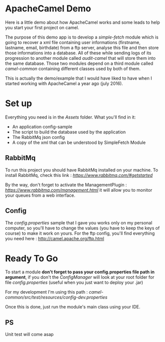 # ApacheCamel Demo

Here is a little demo about how ApacheCamel works and some leads to help you start your first project on camel.

The purpose of this demo app is to develop a _simple-fetch_ module which is going to recover a xml file containing user informations (firstname, lastname, email, birthdate) from a ftp server, analyse this file and then store those informations into a database. All of these while sending logs of its progression to another module called _audit-camel_ that will store them into the same database. Those two modules depend on a third module called _camel-common_ containing different classes used by both of them.

This is actually the demo/example that I would have liked to have when I started
working with ApacheCamel a year ago (july 2016).


# Set up

Everything you need is in the _Assets_ folder.
What you'll find in it:
* An application config-sample
* The script to build the database used by the application
* The RabbitMq json config
* A copy of the xml that can be understood by SimpleFetch Module


## RabbitMq

To run this project you should have RabbitMq installed on your machine. To install
RabbitMq, check this link : _https://www.rabbitmq.com/#getstarted_

By the way, don't forget to activate the ManagementPlugin : _https://www.rabbitmq.com/management.html_ it will allow you to monitor your queues from a web interface.

## Config

The _config.properties_ sample that I gave you works only on my personal computer, so you'll have to change the values (you have to keep the keys of course) to make it work on yours.
For the ftp config, you'll find everything you need here : http://camel.apache.org/ftp.html

# Ready To Go

To start a module **don't forget to pass your config.properties file path
in argument**, if you don't the _ConfigManager_ will look at your root folder for file _config.properties_ (useful when you just want to deploy your .jar)

For my development I'm using this path : _camel-common/src/test/resources/config-dev.properties_

Once this is done, just run the module's main class using your IDE.

## PS 
Unit test will come asap
